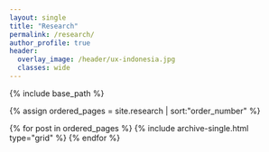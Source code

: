```yaml
---
layout: single
title: "Research"
permalink: /research/
author_profile: true
header:
  overlay_image: /header/ux-indonesia.jpg 
  classes: wide
---
```



<nbsp>

{% include base_path %}

{% assign ordered_pages = site.research | sort:"order_number" %}

{% for post in ordered_pages %}
  {% include archive-single.html type="grid" %}
{% endfor %}
